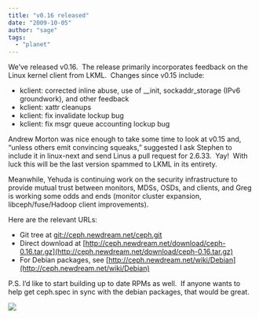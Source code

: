 ```yaml
---
title: "v0.16 released"
date: "2009-10-05"
author: "sage"
tags: 
  - "planet"
---
```


We’ve released v0.16.  The release primarily incorporates feedback on the Linux kernel client from LKML.  Changes since v0.15 include:

- kclient: corrected inline abuse, use of \_\_init, sockaddr\_storage (IPv6 groundwork), and other feedback
- kclient: xattr cleanups
- kclient: fix invalidate lockup bug
- kclient: fix msgr queue accounting lockup bug

Andrew Morton was nice enough to take some time to look at v0.15 and, “unless others emit convincing squeaks,” suggested I ask Stephen to include it in linux-next and send Linus a pull request for 2.6.33.  Yay!  With luck this will be the last version spammed to LKML in its entirety.

Meanwhile, Yehuda is continuing work on the security infrastructure to provide mutual trust between monitors, MDSs, OSDs, and clients, and Greg is working some odds and ends (monitor cluster expansion, libceph/fuse/Hadoop client improvements).

Here are the relevant URLs:

- Git tree at [git://ceph.newdream.net/ceph.git](git://ceph.newdream.net/ceph.git)
- Direct download at [http://ceph.newdream.net/download/ceph-0.16.tar.gz](http://ceph.newdream.net/download/ceph-0.16.tar.gz)
- For Debian packages, see [http://ceph.newdream.net/wiki/Debian](http://ceph.newdream.net/wiki/Debian)

P.S. I’d like to start building up to date RPMs as well.  If anyone wants to help get ceph.spec in sync with the debian packages, that would be great.

![](http://track.hubspot.com/__ptq.gif?a=268973&k=14&bu=http://ceph.com&r=http://ceph.com/releases/v016-released/&bvt=rss&p=wordpress)
